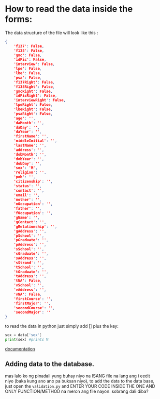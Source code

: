 # How to read the data inside the forms:

The data structure of the file will look like this :

```json
{
    'f137': False,
    'f138': False,
    'gmc': False,
    'idPic': False,
    'interview': False,
    'lpe': False,
    'lbe': False,
    'psa': False,
    'f137Right': False,
    'f138Right': False,
    'gmcRight': False,
    'idPicRight': False,
    'interviewRight': False,
    'lpeRight': False,
    'lbeRight': False,
    'psaRight': False,
    'age': '',
    'daMonth': '',
    'daDay': '',
    'daYear': '',
    'firstName': '',
    'middleInitial': '',
    'lastName': '',
    'address': '',
    'dobMonth': '',
    'dobYear': '',
    'dobDay': '',
    'sex': 'M',
    'religion': '',
    'pob': '',
    'citizenship': '',
    'status': '',
    'contact': '',
    'email': '',
    'mother': '',
    'mOccupation': '',
    'father': '',
    'fOccupation': '',
    'gName': '',
    'gContact': '',
    'gRelationship': '',
    'gAddress': '',
    'pSchool': '',
    'pGraduate': '',
    'pAddress': '',
    'sSchool': '',
    'sGraduate': '',
    'sAddress': '',
    'sStrand': '',
    'tSchool': '',
    'tGraduate': '',
    'tAddress': '',
    'tNA': False,
    'vSchool': '',
    'vAddress': '',
    'vNA': False,
    'firstCourse': '',
    'firstMajor': '',
    'secondCourse': '',
    'secondMajor': ''
}
```

to read the data in python just simply add [] plus the key:

```python
sex = data['sex']
print(sex) #prints M
```

[documentation](https://www.w3schools.com/python/python_dictionaries.asp)

## Adding data to the database.

mas lalo ko ng pinadali yung buhay niyo na ISANG file na lang ang i eedit niyo (baka kung ano ano pa buksan niyo), to add the data to the data base, just open the `validation.py` and ENTER YOUR CODE INSIDE THE ONE AND ONLY FUNCTION/METHOD na meron ang file nayon. sobrang dali diba?
